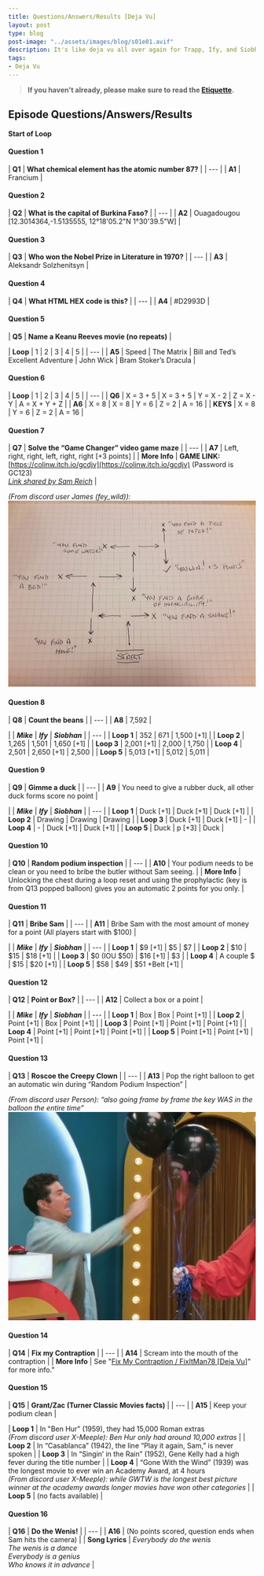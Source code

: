 ```yaml
---
title: Questions/Answers/Results [Deja Vu]
layout: post
type: blog
post-image: "../assets/images/blog/s01e01.avif"
description: It's like deja vu all over again for Trapp, Ify, and Siobhan.
tags: 
- Deja Vu
---
```


> **If you haven't already, please make sure to read the [Etiquette](../etiquette).**

## Episode Questions/Answers/Results

**Start of Loop**


#### Question 1

| **Q1** | **What chemical element has the atomic number 87?** |
| --- |
| **A1** | Francium |

#### Question 2

| **Q2** | **What is the capital of Burkina Faso?** |
| --- |
| **A2** | Ouagadougou [12.3014364,-1.5135555, 12°18'05.2"N 1°30'39.5"W] |

#### Question 3

| **Q3** | **Who won the Nobel Prize in Literature in 1970?** |
| --- |
| **A3** | Aleksandr Solzhenitsyn |

#### Question 4

| **Q4** | **What HTML HEX code is this?** |
| --- |
| **A4** | #D2993D |

#### Question 5

| **Q5** | **Name a Keanu Reeves movie (no repeats)** |

| **Loop** | 1 | 2 | 3 | 4 | 5 |
| --- |
| **A5** | Speed | The Matrix | Bill and Ted’s Excellent Adventure | John Wick | Bram Stoker’s Dracula |

#### Question 6

| **Loop** | 1 | 2 | 3 | 4 | 5 |
| --- |
| **Q6** | X = 3 + 5 | X = 3 + 5 | Y = X - 2 | Z = X - Y | A = X + Y + Z |
| **A6** | X = 8 | X = 8 | Y = 6 | Z = 2 | A = 16 |
| **KEYS**  | X = 8 | Y = 6 | Z = 2 | A = 16 |

#### Question 7

| **Q7** | **Solve the “Game Changer” video game maze** |
| --- |
| **A7** | Left, right, right, left, right, right [+3 points] |
| **More Info** | **GAME LINK:** [https://colinw.itch.io/gcdjv](https://colinw.itch.io/gcdjv) (Password is GC123)<br>*[Link shared by Sam Reich](https://discord.com/channels/468488285686202369/619315374277656577/1232119483217477653)* |

*(From discord user James (fey_wild)):* <br>
![image](../assets/images/blog/arg-doc/image25.png)

#### Question 8

| **Q8** | **Count the beans** |
| --- |
| **A8** | 7,592 |

| | ***Mike*** | ***Ify*** | ***Siobhan*** |
| --- |
| **Loop 1** | 352 | 671 | 1,500 [+1] |
| **Loop 2** | 1,265 | 1,501 | 1,650 [+1] |
| **Loop 3** | 2,001 [+1] | 2,000 | 1,750 |
| **Loop 4** | 2,501 | 2,650 [+1] | 2,500 |
| **Loop 5** | 5,013 [+1] | 5,012 | 5,011 |

#### Question 9

| **Q9** | **Gimme a duck** |
| --- |
| **A9** | You need to give a rubber duck, all other duck forms score no point |

| | ***Mike*** | ***Ify*** | ***Siobhan*** |
| --- |
| **Loop 1** | Duck [+1] | Duck [+1] | Duck [+1] |
| **Loop 2** | Drawing | Drawing | Drawing |
| **Loop 3** | Duck [+1] | Duck [+1] | - |
| **Loop 4** | - | Duck [+1] | Duck [+1] |
| **Loop 5** | Duck | p [+3] | Duck |

#### Question 10

| **Q10** | **Random podium inspection** |
| --- |
| **A10** | Your podium needs to be clean or you need to bribe the butler without Sam seeing. |
| **More Info** | Unlocking the chest during a loop reset and using the prophylactic (key is from Q13 popped balloon) gives you an automatic 2 points for you only. |

#### Question 11

| **Q11** | **Bribe Sam** |
| --- |
| **A11** | Bribe Sam with the most amount of money for a point (All players start with $100) |

| | ***Mike*** | ***Ify*** | ***Siobhan*** |
| --- |
| **Loop 1** | $9 [+1] | $5 | $7 |
| **Loop 2** | $10 | $15 | $18 [+1] |
| **Loop 3** | $0 (IOU $50) | $16 [+1] | $3 |
| **Loop 4** | A couple $ | $15 | $20 [+1] |
| **Loop 5** | $58 | $49 | $51 +Belt [+1] |

#### Question 12

| **Q12** | **Point or Box?** |
| --- |
| **A12** | Collect a box or a point |

| | ***Mike*** | ***Ify*** | ***Siobhan*** |
| --- |
| **Loop 1** | Box | Box | Point [+1] |
| **Loop 2** | Point [+1] | Box | Point [+1] |
| **Loop 3** | Point [+1] | Point [+1] | Point [+1] |
| **Loop 4** | Point [+1] | Point [+1] | Point [+1] |
| **Loop 5** | Point [+1] | Point [+1] | Point [+1] |

#### Question 13

| **Q13** | **Roscoe the Creepy Clown** |
| --- |
| **A13** | Pop the right balloon to get an automatic win during “Random Podium Inspection”  |

*(From discord user Person): “also going frame by frame the key WAS in the balloon the entire time”* <br>
![image](../assets/images/blog/arg-doc/image46.png)

#### Question 14

| **Q14** | **Fix my Contraption** |
| --- |
| **A14** | Scream into the mouth of the contraption |
| **More Info** | See "[Fix My Contraption / FixItMan78 [Deja Vu]](/blog/deja-vu-fix-my-contraption-fixitman78)" for more info."

#### Question 15

| **Q15** | **Grant/Zac (Turner Classic Movies facts)** |
| --- |
| **A15** | Keep your podium clean |

| **Loop 1** | In "Ben Hur" (1959), they had 15,000 Roman extras<br>*(From discord user X-Meeple): Ben Hur only had around 10,000 extras* |
| **Loop 2** | In “Casablanca” (1942), the line “Play it again, Sam,” is never spoken |
| **Loop 3** | In “Singin’ in the Rain” (1952), Gene Kelly had a high fever during the title number |
| **Loop 4** | “Gone With the Wind” (1939) was the longest movie to ever win an Academy Award, at 4 hours<br>*(From discord user X-Meeple): while GWTW is the longest best picture winner at the academy awards longer movies have won other categories* |
| **Loop 5** | (no facts available) |

#### Question 16

| **Q16** | **Do the Wenis!** |
| --- |
| **A16** | (No points scored, question ends when Sam hits the camera) |
| **Song Lyrics** | *Everybody do the wenis*<br>*The wenis is a dance*<br>*Everybody is a genius*<br>*Who knows it in advance* |